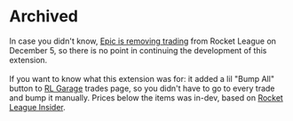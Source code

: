 # Archived
In case you didn't know, [Epic is removing trading](https://www.rocketleague.com/news/removing-playertoplayer-trading-in-december/) from Rocket League on December 5, so there is no point in continuing the development of this extension.
<br/>
<br/>
If you want to know what this extension was for: it added a lil "Bump All" button to [RL Garage](https://rocket-league.com/) trades page, so you didn't have to go to every trade and bump it manually. Prices below the items was in-dev, based on [Rocket League Insider](https://rl.insider.gg/).
